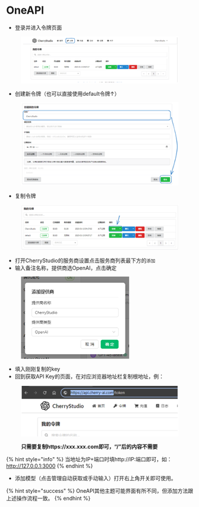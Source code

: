 # OneAPI

* 登录并进入令牌页面

<figure><img src="../../../.gitbook/assets/image (22).png" alt=""><figcaption></figcaption></figure>

* 创建新令牌（也可以直接使用default令牌↑）

<figure><img src="../../../.gitbook/assets/image (19).png" alt="" width="563"><figcaption></figcaption></figure>

* 复制令牌

<figure><img src="../../../.gitbook/assets/image (24).png" alt="" width="563"><figcaption></figcaption></figure>

* 打开CherryStudio的服务商设置点击服务商列表最下方的`添加`
* 输入备注名称，提供商选OpenAI，点击确定

<figure><img src="../../../.gitbook/assets/image (25).png" alt="" width="291"><figcaption></figcaption></figure>

* 填入刚刚复制的key
* 回到获取API Key的页面，在对应浏览器地址栏复制根地址，例：

<figure><img src="../../../.gitbook/assets/image (26).png" alt="" width="563"><figcaption><p><strong>只需要复制https://xxx.xxx.com即可，“/”后的内容不需要</strong></p></figcaption></figure>

{% hint style="info" %}
当地址为IP+端口时填http://IP:端口即可，如：http://127.0.0.1:3000
{% endhint %}

* 添加模型（点击管理自动获取或手动输入）打开右上角开关即可使用。

{% hint style="success" %}
OneAPI其他主题可能界面有所不同，但添加方法跟上述操作流程一致。
{% endhint %}

